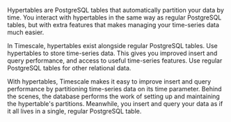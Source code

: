 Hypertables are PostgreSQL tables that automatically partition your data by
time. You interact with hypertables in the same way as regular PostgreSQL
tables, but with extra features that makes managing your time-series data much
easier.

In Timescale, hypertables exist alongside regular PostgreSQL tables. Use
hypertables to store time-series data. This gives you improved insert and query
performance, and access to useful time-series features. Use regular PostgreSQL
tables for other relational data.

With hypertables, Timescale makes it easy to improve insert and query
performance by partitioning time-series data on its time parameter. Behind the
scenes, the database performs the work of setting up and maintaining the
hypertable's partitions. Meanwhile, you insert and query your data as if it all
lives in a single, regular PostgreSQL table.
